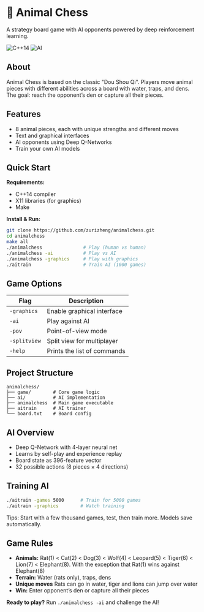 # 🦁 Animal Chess

A strategy board game with AI opponents powered by deep reinforcement learning.

![C++14](https://img.shields.io/badge/C%2B%2B-14-blue)
![AI](https://img.shields.io/badge/AI-Deep%20Q--Network-green)

## About

Animal Chess is based on the classic "Dou Shou Qi". Players move animal pieces with different abilities across a board with water, traps, and dens. The goal: reach the opponent’s den or capture all their pieces.

## Features

- 8 animal pieces, each with unique strengths and different moves
- Text and graphical interfaces
- AI opponents using Deep Q-Networks
- Train your own AI models

## Quick Start

**Requirements:**  
- C++14 compiler  
- X11 libraries (for graphics)  
- Make

**Install & Run:**
```bash
git clone https://github.com/zurizheng/animalchess.git
cd animalchess
make all
./animalchess               # Play (human vs human)
./animalchess -ai           # Play vs AI
./animalchess -graphics     # Play with graphics
./aitrain                   # Train AI (1000 games)
```

## Game Options

| Flag         | Description                   |
|--------------|-------------------------------|
| `-graphics`  | Enable graphical interface    |
| `-ai`        | Play against AI               |
| `-pov`       | Point-of-view mode            |
| `-splitview` | Split view for multiplayer    |
| `-help`      | Prints the list of commands   |

## Project Structure

```
animalchess/
├── game/        # Core game logic
├── ai/          # AI implementation
├── animalchess  # Main game executable
├── aitrain      # AI trainer
└── board.txt    # Board config
```

## AI Overview

- Deep Q-Network with 4-layer neural net
- Learns by self-play and experience replay
- Board state as 396-feature vector
- 32 possible actions (8 pieces × 4 directions)

## Training AI

```bash
./aitrain -games 5000      # Train for 5000 games
./aitrain -graphics        # Watch training
```
Tips: Start with a few thousand games, test, then train more. Models save automatically.

## Game Rules

- **Animals:** Rat(1) < Cat(2) < Dog(3) < Wolf(4) < Leopard(5) < Tiger(6) < Lion(7) < Elephant(8). With the exception that Rat(1) wins against Elephant(8)
- **Terrain:** Water (rats only), traps, dens
- **Unique moves** Rats can go in water, tiger and lions can jump over water
- **Win:** Enter opponent’s den or capture all their pieces

**Ready to play?** Run `./animalchess -ai` and challenge the AI!
